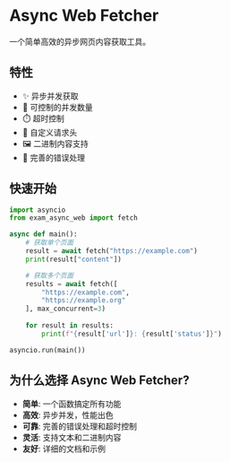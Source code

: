 # Async Web Fetcher

一个简单高效的异步网页内容获取工具。

## 特性

- ✨ 异步并发获取
- 🔄 可控制的并发数量
- ⏱️ 超时控制
- 📝 自定义请求头
- 🖼️ 二进制内容支持
- 🚦 完善的错误处理

## 快速开始

```python
import asyncio
from exam_async_web import fetch

async def main():
    # 获取单个页面
    result = await fetch("https://example.com")
    print(result["content"])

    # 获取多个页面
    results = await fetch([
        "https://example.com",
        "https://example.org"
    ], max_concurrent=3)
    
    for result in results:
        print(f"{result['url']}: {result['status']}")

asyncio.run(main())
```

## 为什么选择 Async Web Fetcher?

- **简单**: 一个函数搞定所有功能
- **高效**: 异步并发，性能出色
- **可靠**: 完善的错误处理和超时控制
- **灵活**: 支持文本和二进制内容
- **友好**: 详细的文档和示例 